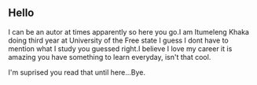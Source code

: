 ## Hello

I can be an autor at times apparently so here you go.I am Itumeleng Khaka doing third year at University of the Free state I guess I dont have to mention what I study you guessed right.I believe I love my career it is amazing you have something to learn everyday, isn't that cool.

I'm suprised you read that until here...Bye.